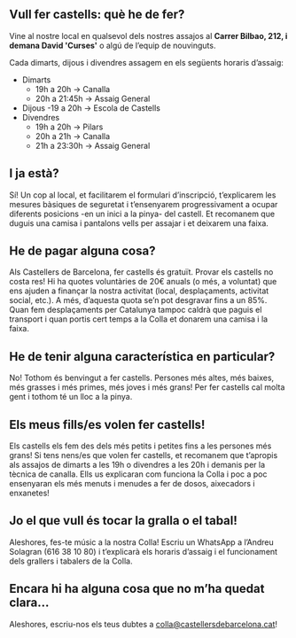 ## Vull fer castells: què he de fer?

Vine al nostre local en qualsevol dels nostres assajos al **Carrer Bilbao, 212, i demana David 'Curses'** o algú de l’equip de nouvinguts.

Cada dimarts, dijous i divendres assagem en els següents horaris d’assaig:

- Dimarts
    - 19h a 20h → Canalla
    - 20h a 21:45h → Assaig General
- Dijous
    -19 a 20h → Escola de Castells 
- Divendres
    - 19h a 20h → Pilars
    - 20h a 21h → Canalla
    - 21h a 23:30h → Assaig General

## I ja està?

Sí! Un cop al local, et facilitarem el formulari d’inscripció, t’explicarem les mesures bàsiques de seguretat i t’ensenyarem progressivament a ocupar diferents posicions -en un inici a la pinya- del castell. Et recomanem que duguis una camisa i pantalons vells per assajar i et deixarem una faixa.

## He de pagar alguna cosa?

Als Castellers de Barcelona, fer castells és gratuït. Provar els castells no costa res! Hi ha quotes voluntàries de 20€ anuals (o més, a voluntat) que ens ajuden a finançar la nostra activitat (local, desplaçaments, activitat social, etc.). A més, d’aquesta quota se’n pot desgravar fins a un 85%. Quan fem desplaçaments per Catalunya tampoc caldrà que paguis el transport i quan portis cert temps a la Colla et donarem una camisa i la faixa. 

## He de tenir alguna característica en particular?

No! Tothom és benvingut a fer castells. Persones més altes, més baixes, més grasses i més primes, més joves i més grans! Per fer castells cal molta gent i tothom té un lloc a la pinya.

## Els meus fills/es volen fer castells!

Els castells els fem des dels més petits i petites fins a les persones més grans! Si tens nens/es que volen fer castells, et recomanem que t’apropis als assajos de dimarts a les 19h o divendres a les 20h i demanis per la tècnica de canalla. Ells us explicaran com funciona la Colla i poc a poc ensenyaran els més menuts i menudes a fer de dosos, aixecadors i enxanetes!

## Jo el que vull és tocar la gralla o el tabal!

Aleshores, fes-te músic a la nostra Colla! Escriu un WhatsApp a l’Andreu Solagran (616 38 10 80) i t’explicarà els horaris d’assaig i el funcionament dels grallers i tabalers de la Colla.

## Encara hi ha alguna cosa que no m’ha quedat clara…

Aleshores, escriu-nos els teus dubtes a [colla@castellersdebarcelona.cat](colla@castellersdebarcelona.cat)!